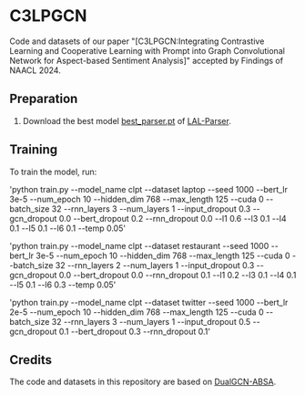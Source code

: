 # C3LPGCN

Code and datasets of our paper "[C3LPGCN:Integrating Contrastive Learning and Cooperative Learning with Prompt into Graph Convolutional Network for Aspect-based Sentiment Analysis]" accepted by Findings of NAACL 2024.


## Preparation

1. Download the best model [best_parser.pt](LAL-Parser/best_model/readme.md) of [LAL-Parser](https://github.com/KhalilMrini/LAL-Parser).

## Training

To train the model, run:

'python train.py --model_name clpt --dataset laptop --seed 1000 --bert_lr 3e-5 --num_epoch 10 --hidden_dim 768 --max_length 125 --cuda 0 --batch_size 32 --rnn_layers 3 --num_layers 1 --input_dropout 0.3 --gcn_dropout 0.0 --bert_dropout 0.2 --rnn_dropout 0.0 --l1 0.6 --l3 0.1 --l4 0.1 --l5 0.1 --l6 0.1 --temp 0.05'

'python train.py --model_name clpt --dataset restaurant --seed 1000 --bert_lr 3e-5 --num_epoch 10 --hidden_dim 768 --max_length 125 --cuda 0 --batch_size 32 --rnn_layers 2 --num_layers 1 --input_dropout 0.3 --gcn_dropout 0.0 --bert_dropout 0.0 --rnn_dropout 0.1 --l1 0.2 --l3 0.1 --l4 0.1 --l5 0.1 --l6 0.3 --temp 0.05'

'python train.py --model_name clpt --dataset twitter --seed 1000 --bert_lr 2e-5 --num_epoch 10 --hidden_dim 768 --max_length 125 --cuda 0 --batch_size 32 --rnn_layers 3 --num_layers 1 --input_dropout 0.5 --gcn_dropout 0.1 --bert_dropout 0.3 --rnn_dropout 0.1'




## Credits

The code and datasets in this repository are based on [DualGCN-ABSA](https://github.com/CCChenhao997/DualGCN-ABSA).



